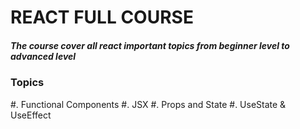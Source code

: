 # **REACT FULL COURSE**

##### The course cover all react important topics from beginner level to advanced level

### **Topics**
#. Functional Components
#. JSX
#. Props and State
#. UseState & UseEffect
